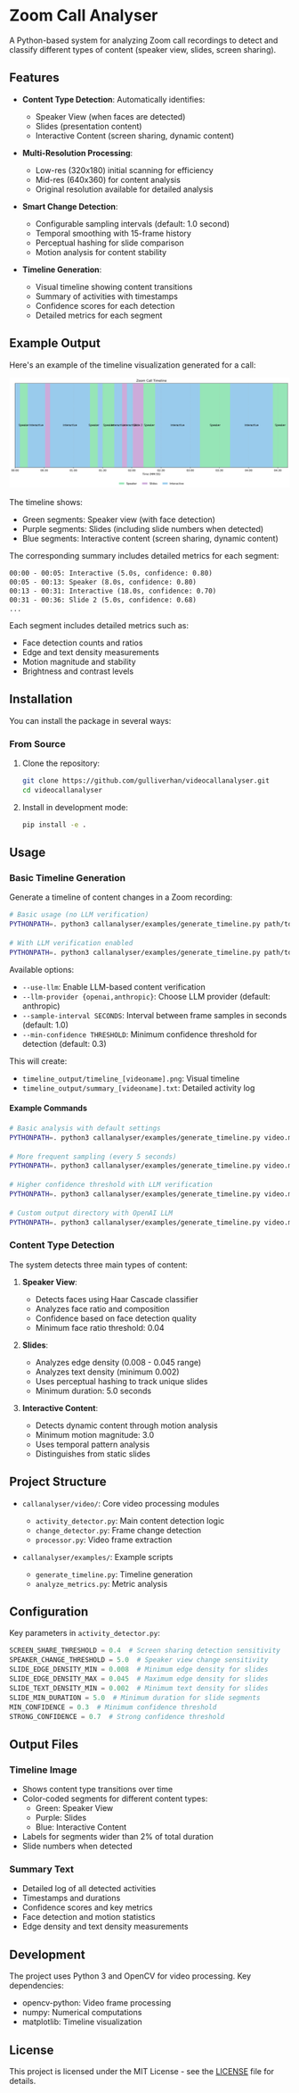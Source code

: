 # Zoom Call Analyser

A Python-based system for analyzing Zoom call recordings to detect and classify different types of content (speaker view, slides, screen sharing).

## Features

- **Content Type Detection**: Automatically identifies:
  - Speaker View (when faces are detected)
  - Slides (presentation content)
  - Interactive Content (screen sharing, dynamic content)

- **Multi-Resolution Processing**:
  - Low-res (320x180) initial scanning for efficiency
  - Mid-res (640x360) for content analysis
  - Original resolution available for detailed analysis

- **Smart Change Detection**:
  - Configurable sampling intervals (default: 1.0 second)
  - Temporal smoothing with 15-frame history
  - Perceptual hashing for slide comparison
  - Motion analysis for content stability

- **Timeline Generation**:
  - Visual timeline showing content transitions
  - Summary of activities with timestamps
  - Confidence scores for each detection
  - Detailed metrics for each segment

## Example Output

Here's an example of the timeline visualization generated for a call:

![Example Timeline](timeline_output/timeline_call_activity_types.png)

The timeline shows:
- Green segments: Speaker view (with face detection)
- Purple segments: Slides (including slide numbers when detected)
- Blue segments: Interactive content (screen sharing, dynamic content)

The corresponding summary includes detailed metrics for each segment:
```
00:00 - 00:05: Interactive (5.0s, confidence: 0.80)
00:05 - 00:13: Speaker (8.0s, confidence: 0.80)
00:13 - 00:31: Interactive (18.0s, confidence: 0.70)
00:31 - 00:36: Slide 2 (5.0s, confidence: 0.68)
...
```

Each segment includes detailed metrics such as:
- Face detection counts and ratios
- Edge and text density measurements
- Motion magnitude and stability
- Brightness and contrast levels

## Installation

You can install the package in several ways:

### From Source
1. Clone the repository:
   ```bash
   git clone https://github.com/gulliverhan/videocallanalyser.git
   cd videocallanalyser
   ```

2. Install in development mode:
   ```bash
   pip install -e .
   ```

## Usage

### Basic Timeline Generation

Generate a timeline of content changes in a Zoom recording:

```bash
# Basic usage (no LLM verification)
PYTHONPATH=. python3 callanalyser/examples/generate_timeline.py path/to/your/recording.mp4

# With LLM verification enabled
PYTHONPATH=. python3 callanalyser/examples/generate_timeline.py path/to/your/recording.mp4 --use-llm --llm-provider anthropic
```

Available options:
- `--use-llm`: Enable LLM-based content verification
- `--llm-provider {openai,anthropic}`: Choose LLM provider (default: anthropic)
- `--sample-interval SECONDS`: Interval between frame samples in seconds (default: 1.0)
- `--min-confidence THRESHOLD`: Minimum confidence threshold for detection (default: 0.3)

This will create:
- `timeline_output/timeline_[videoname].png`: Visual timeline
- `timeline_output/summary_[videoname].txt`: Detailed activity log

#### Example Commands

```bash
# Basic analysis with default settings
PYTHONPATH=. python3 callanalyser/examples/generate_timeline.py video.mp4

# More frequent sampling (every 5 seconds)
PYTHONPATH=. python3 callanalyser/examples/generate_timeline.py video.mp4 --sample-interval 5.0

# Higher confidence threshold with LLM verification
PYTHONPATH=. python3 callanalyser/examples/generate_timeline.py video.mp4 --min-confidence 0.5 --use-llm

# Custom output directory with OpenAI LLM
PYTHONPATH=. python3 callanalyser/examples/generate_timeline.py video.mp4 --use-llm --llm-provider openai
```

### Content Type Detection

The system detects three main types of content:

1. **Speaker View**:
   - Detects faces using Haar Cascade classifier
   - Analyzes face ratio and composition
   - Confidence based on face detection quality
   - Minimum face ratio threshold: 0.04

2. **Slides**:
   - Analyzes edge density (0.008 - 0.045 range)
   - Analyzes text density (minimum 0.002)
   - Uses perceptual hashing to track unique slides
   - Minimum duration: 5.0 seconds

3. **Interactive Content**:
   - Detects dynamic content through motion analysis
   - Minimum motion magnitude: 3.0
   - Uses temporal pattern analysis
   - Distinguishes from static slides

## Project Structure

- `callanalyser/video/`: Core video processing modules
  - `activity_detector.py`: Main content detection logic
  - `change_detector.py`: Frame change detection
  - `processor.py`: Video frame extraction

- `callanalyser/examples/`: Example scripts
  - `generate_timeline.py`: Timeline generation
  - `analyze_metrics.py`: Metric analysis

## Configuration

Key parameters in `activity_detector.py`:

```python
SCREEN_SHARE_THRESHOLD = 0.4  # Screen sharing detection sensitivity
SPEAKER_CHANGE_THRESHOLD = 5.0  # Speaker view change sensitivity
SLIDE_EDGE_DENSITY_MIN = 0.008  # Minimum edge density for slides
SLIDE_EDGE_DENSITY_MAX = 0.045  # Maximum edge density for slides
SLIDE_TEXT_DENSITY_MIN = 0.002  # Minimum text density for slides
SLIDE_MIN_DURATION = 5.0  # Minimum duration for slide segments
MIN_CONFIDENCE = 0.3  # Minimum confidence threshold
STRONG_CONFIDENCE = 0.7  # Strong confidence threshold
```

## Output Files

### Timeline Image
- Shows content type transitions over time
- Color-coded segments for different content types:
  - Green: Speaker View
  - Purple: Slides
  - Blue: Interactive Content
- Labels for segments wider than 2% of total duration
- Slide numbers when detected

### Summary Text
- Detailed log of all detected activities
- Timestamps and durations
- Confidence scores and key metrics
- Face detection and motion statistics
- Edge density and text density measurements

## Development

The project uses Python 3 and OpenCV for video processing. Key dependencies:
- opencv-python: Video frame processing
- numpy: Numerical computations
- matplotlib: Timeline visualization

## License

This project is licensed under the MIT License - see the [LICENSE](LICENSE) file for details.